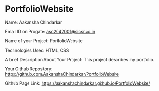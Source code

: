 # PortfolioWebsite
Name: Aakansha Chindarkar

Email ID on Progate: asc2042001@sicsr.ac.in

Name of your Project: PortfolioWebsite

Technologies Used: HTML, CSS

A brief Description About Your Project: 
This project describes my portfolio.

Your Github Repository: https://github.com/AakanshaChindarkar/PortfolioWebsite

Github Page Link: https://aakanshachindarkar.github.io/PortfolioWebsite/
